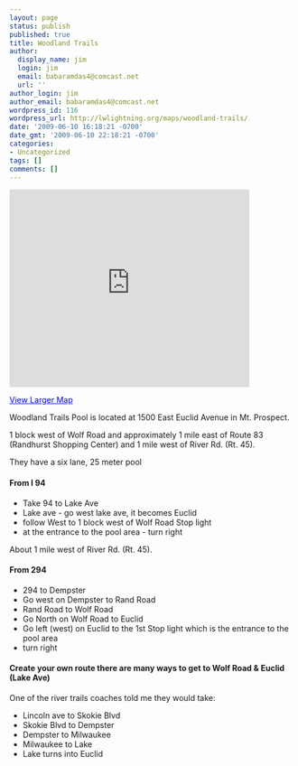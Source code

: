```yaml
---
layout: page
status: publish
published: true
title: Woodland Trails
author:
  display_name: jim
  login: jim
  email: babaramdas4@comcast.net
  url: ''
author_login: jim
author_email: babaramdas4@comcast.net
wordpress_id: 116
wordpress_url: http://lwlightning.org/maps/woodland-trails/
date: '2009-06-10 16:18:21 -0700'
date_gmt: '2009-06-10 22:18:21 -0700'
categories:
- Uncategorized
tags: []
comments: []
---
```

<iframe src="http://maps.google.com/maps?q=1500+East+Euclid+Avenue+in+Mt.+Prospect&amp;oe=utf-8&amp;client=firefox-a&amp;ie=UTF8&amp;split=0&amp;gl=us&amp;ei=oTAwSo3uA5G-NM3m-YUK&amp;ll=42.106628,-87.906418&amp;spn=0.044574,0.072956&amp;z=13&amp;iwloc=A&amp;output=embed" marginheight="0" marginwidth="0" scrolling="no" width="425" frameborder="0" height="350"></iframe>

<a href="http://maps.google.com/maps?q=1500+East+Euclid+Avenue+in+Mt.+Prospect&amp;oe=utf-8&amp;client=firefox-a&amp;ie=UTF8&amp;split=0&amp;gl=us&amp;ei=oTAwSo3uA5G-NM3m-YUK&amp;ll=42.106628,-87.906418&amp;spn=0.044574,0.072956&amp;z=13&amp;iwloc=A&amp;source=embed" style="color: #0000ff; text-align: left">View Larger Map</a>

Woodland Trails Pool is located at 1500 East Euclid Avenue in Mt. Prospect.

1 block west of Wolf Road and approximately 1 mile east of Route 83 (Randhurst Shopping Center) and 1 mile west of River Rd. (Rt. 45).

They have a six lane, 25 meter pool

#### From I 94

* Take 94 to Lake Ave
* Lake ave - go west lake ave, it becomes Euclid
* follow West to 1 block west of Wolf Road Stop light
* at the entrance to the pool area - turn right

About 1 mile west of River Rd. (Rt. 45).

#### From 294

* 294 to Dempster
* Go west on Dempster to Rand Road
* Rand Road to Wolf Road
* Go North on Wolf Road to Euclid
* Go left (west) on Euclid to the 1st Stop light which is the entrance to the pool area
* turn right

#### Create your own route there are many ways to get to Wolf Road &amp; Euclid (Lake Ave)

One of the river trails coaches told me they would take:

* Lincoln ave to Skokie Blvd
* Skokie Blvd to Dempster
* Dempster to Milwaukee
* Milwaukee to Lake
* Lake turns into Euclid
